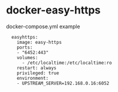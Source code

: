 # docker-easy-https

docker-compose.yml example
```
  easyhttps:
    image: easy-https
    ports:
    - "6452:443"
    volumes:
      - /etc/localtime:/etc/localtime:ro
    restart: always
    privileged: true
    environment:
    - UPSTREAM_SERVER=192.168.0.16:6052
```
